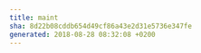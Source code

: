```yaml
---
title: maint
sha: 8d22b08cddb654d49cf86a43e2d31e5736e347fe
generated: 2018-08-28 08:32:08 +0200
---
```

